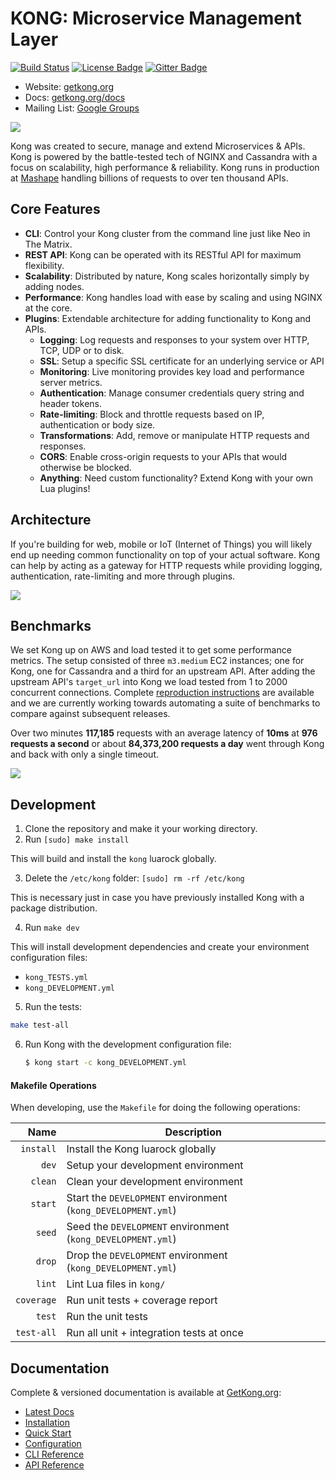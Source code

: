 # KONG: Microservice Management Layer

[![Build Status][travis-badge]][travis-url]
[![License Badge][license-badge]][license-url]
[![Gitter Badge][gitter-badge]][gitter-url]

- Website: [getkong.org][kong-url]
- Docs: [getkong.org/docs][kong-docs]
- Mailing List: [Google Groups][google-groups-url]

[![][kong-logo]][kong-url]

Kong was created to secure, manage and extend Microservices & APIs. Kong is powered by the battle-tested tech of NGINX and Cassandra with a focus on scalability, high performance & reliability. Kong runs in production at [Mashape][mashape-url] handling billions of requests to over ten thousand APIs.

## Core Features

- **CLI**: Control your Kong cluster from the command line just like Neo in The Matrix.
- **REST API**: Kong can be operated with its RESTful API for maximum flexibility.
- **Scalability**: Distributed by nature, Kong scales horizontally simply by adding nodes.
- **Performance**: Kong handles load with ease by scaling and using NGINX at the core.
- **Plugins**: Extendable architecture for adding functionality to Kong and APIs.
  - **Logging**: Log requests and responses to your system over HTTP, TCP, UDP or to disk.
  - **SSL**: Setup a specific SSL certificate for an underlying service or API
  - **Monitoring**: Live monitoring provides key load and performance server metrics.
  - **Authentication**: Manage consumer credentials query string and header tokens.
  - **Rate-limiting**: Block and throttle requests based on IP, authentication or body size.
  - **Transformations**: Add, remove or manipulate HTTP requests and responses.
  - **CORS**: Enable cross-origin requests to your APIs that would otherwise be blocked.
  - **Anything**: Need custom functionality? Extend Kong with your own Lua plugins!

## Architecture

If you're building for web, mobile or IoT (Internet of Things) you will likely end up needing common functionality on top of your actual software. Kong can help by acting as a gateway for HTTP requests while providing logging, authentication, rate-limiting and more through plugins.

[![][kong-benefits]][kong-url]

## Benchmarks

We set Kong up on AWS and load tested it to get some performance metrics. The setup consisted of three `m3.medium` EC2 instances; one for Kong, one for Cassandra and a third for an upstream API. After adding the upstream API's `target_url` into Kong we load tested from 1 to 2000 concurrent connections. Complete [reproduction instructions](https://gist.github.com/montanaflynn/01376991f0a3ad07059c) are available and we are currently working towards automating a suite of benchmarks to compare against subsequent releases.

Over two minutes **117,185** requests with an average latency of **10ms** at **976 requests a second** or about **84,373,200 requests a day** went through Kong and back with only a single timeout.

![](http://cl.ly/image/3R171b2U2l3k/Image%202015-06-01%20at%205.00.13%20PM.png)

## Development

1. Clone the repository and make it your working directory.
2. Run `[sudo] make install`

  This will build and install the `kong` luarock globally.

3. Delete the `/etc/kong` folder: `[sudo] rm -rf /etc/kong`

  This is necessary just in case you have previously installed Kong with a package distribution.

4. Run `make dev`

  This will install development dependencies and create your environment configuration files:

  - `kong_TESTS.yml`
  - `kong_DEVELOPMENT.yml`

5. Run the tests:

  ```bash
  make test-all
  ```

6. Run Kong with the development configuration file:

   ```bash
   $ kong start -c kong_DEVELOPMENT.yml
   ```

#### Makefile Operations

When developing, use the `Makefile` for doing the following operations:

| Name          | Description                                                              |
| -------------:| -------------------------------------------------------------------------|
| `install`     | Install the Kong luarock globally                                        |
| `dev`         | Setup your development environment                                       |
| `clean`       | Clean your development environment                                       |
| `start`       | Start the `DEVELOPMENT` environment (`kong_DEVELOPMENT.yml`)             |
| `seed`        | Seed the `DEVELOPMENT` environment (`kong_DEVELOPMENT.yml`)              |
| `drop`        | Drop the `DEVELOPMENT` environment (`kong_DEVELOPMENT.yml`)              |
| `lint`        | Lint Lua files in `kong/`                                                |
| `coverage`    | Run unit tests + coverage report                                         |
| `test`        | Run the unit tests                                                       |
| `test-all`    | Run all unit + integration tests at once                                 |

## Documentation

Complete & versioned documentation is available at [GetKong.org][kong-url]:

- [Latest Docs](http://www.getkong.org/docs/)
- [Installation](http://www.getkong.org/download)
- [Quick Start](http://getkong.org/docs/latest/getting-started/quickstart/)
- [Configuration](http://getkong.org/docs/latest/configuration/)
- [CLI Reference](http://getkong.org/docs/latest/cli/)
- [API Reference](http://getkong.org/docs/latest/admin-api)

[kong-url]: http://getkong.org/
[kong-docs]: http://getkong.org/docs/

[kong-contrib]: https://github.com/Mashape/kong/blob/master/CONTRIBUTING.md
[kong-changelog]: https://github.com/Mashape/kong/blob/master/CHANGELOG.md

[kong-logo]: http://i.imgur.com/4jyQQAZ.png
[kong-benefits]: http://i.imgur.com/2hg4orF.png

[mashape-url]: https://www.mashape.com

[travis-url]: https://travis-ci.org/Mashape/kong
[travis-badge]: https://img.shields.io/travis/Mashape/kong.svg?style=flat

[license-url]: https://github.com/Mashape/kong/blob/master/LICENSE
[license-badge]: https://img.shields.io/github/license/mashape/kong.svg

[gitter-url]: https://gitter.im/Mashape/kong
[gitter-badge]: https://img.shields.io/badge/Gitter-Join%20Chat-blue.svg

[google-groups-url]: https://groups.google.com/forum/#!forum/konglayer
